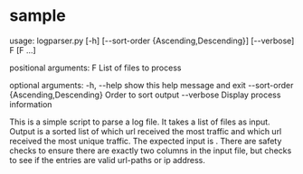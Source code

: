 # sample

usage: logparser.py [-h] [--sort-order {Ascending,Descending}] [--verbose]
                    F [F ...]

positional arguments:
  F                     List of files to process

optional arguments:
  -h, --help            show this help message and exit
  --sort-order {Ascending,Descending}
                        Order to sort output
  --verbose             Display process information


This is a simple script to parse a log file. It takes a list of files as input. Output is a sorted list of which url received the most traffic and which url received the most unique traffic. The expected input is <URL-PATH> <IP-ADDRESS>. There are safety checks to ensure there are exactly two columns in the input file, but checks to see if the entries are valid url-paths or ip address.

 
